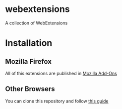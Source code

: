 # webextensions
A collection of WebExtensions

# Installation

## Mozilla Firefox

All of this extensions are published in [Mozilla Add-Ons](https://addons.mozilla.com/)

## Other Browsers

You can clone this repository and follow [this guide](https://davidpob99.github.io/webextensions/instalar-extensiones-desempaquetadas)
